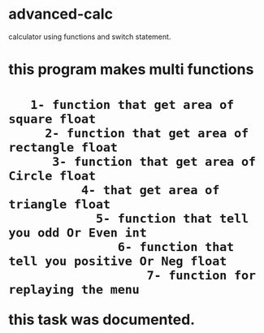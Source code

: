 # advanced-calc
calculator using functions and switch statement.
<h1> this program makes multi functions <h1>
  
       1- function that get area of square float
         2- function that get area of rectangle float
          3- function that get area of Circle float
              4- that get area of triangle float
                5- function that tell you odd Or Even int
                   6- function that tell you positive Or Neg float
                       7- function for replaying the menu
      
this task was documented.
